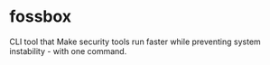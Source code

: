 # fossbox
CLI tool that Make security tools run faster while preventing system instability - with one  command.
